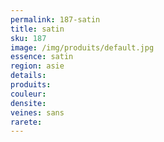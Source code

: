 ```yaml
---
permalink: 187-satin
title: satin
sku: 187
image: /img/produits/default.jpg
essence: satin
region: asie
details: 
produits: 
couleur: 
densite: 
veines: sans
rarete: 
---
```

